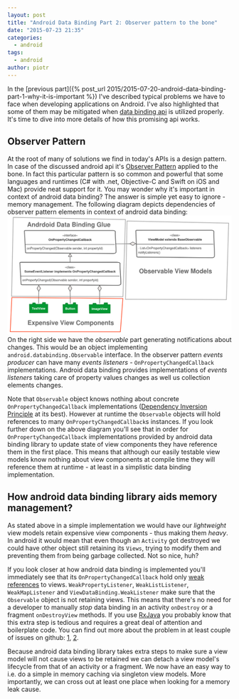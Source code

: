 ```yaml
---
layout: post
title: "Android Data Binding Part 2: Observer pattern to the bone"
date: "2015-07-23 21:35"
categories:
  - android
tags:
  - android
author: piotr
---
```


In the [previous part]({% post_url 2015/2015-07-20-android-data-binding-part-1-why-it-is-important %}) I've described typical problems we have to face when developing applications on Android. I've also highlighted that some of them may be mitigated when [data binding api](https://developer.android.com/tools/data-binding/guide.html) is utilized properly. It's time to dive into more details of how this promising api works.

## Observer Pattern
At the root of many of solutions we find in today's APIs is a design pattern. In case of the discussed android api it's [Observer Pattern](https://en.wikipedia.org/wiki/Observer_pattern) applied to the bone. In fact this particular pattern is so common and powerful that some languages and runtimes (C# with .net, Objective-C and Swift on iOS and Mac) provide neat support for it. You may wonder why it's important in context of android data binding? The answer is simple yet easy to ignore - memory management. The following diagram depicts dependencies of observer pattern elements in context of android data binding:
![Android data binding diagram](/images/android_data_binding_diagram.png)
On the right side we have the *observable* part generating notifications about changes. This would be an object implementing `android.databinding.Observable` interface. In the observer pattern *events producer* can have many *events listeners* - `OnPropertyChangedCallback` implementations. Android data binding provides implementations of *events listeners* taking care of property values changes as well us collection elements changes.

Note that `Observable` object knows nothing about concrete `OnPropertyChangedCallback` implementations ([Dependency Inversion Principle](https://en.wikipedia.org/wiki/Dependency_inversion_principle) at its best). However at runtime the `Observable` objects will hold references to many `OnPropertyChangedCallback`s instances. If you look further down on the above diagram you'll see that in order for `OnPropertyChangedCallback` implementations provided by android data binding library to update state of view components they have reference them in the first place. This means that although our easily testable view models know nothing about view components at compile time they will reference them at runtime - at least in a simplistic data binding implementation.

## How android data binding library aids memory management?
As stated above in a simple implementation we would have our *lightweight* view models retain expensive view components - thus making them *heavy*. In android it would mean that even though an `Activity` got destroyed we could have other object still retaining its `Views`, trying to modify them and preventing them from being garbage collected. Not so nice, huh?

If you look closer at how android data binding is implemented you'll immediately see that its `OnPropertyChangedCallback` hold only [weak references](http://developer.android.com/reference/java/lang/ref/WeakReference.html) to views.
`WeakPropertyListener`, `WeakListListener`, `WeakMapListener` and `ViewDataBinding.WeakListener` make sure that the `Observable` object is not retaining views. This means that there's no need for a developer to manually *stop* data binding in an activity `onDestroy` or a fragment `onDestroyView` methods. If you use [RxJava](https://github.com/ReactiveX/RxJava) you probably know that this extra step is tedious and requires a great deal of attention and boilerplate code. You can find out more about the problem in at least couple of issues on github: [1](https://github.com/ReactiveX/RxJava/issues/386), [2](https://github.com/ReactiveX/RxAndroid/issues/12).

Because android data binding library takes extra steps to make sure a view model will not cause views to be retained we can detach a view model's lifecycle from that of an activity or a fragment. We now have an easy way to i.e. do a simple in memory caching via singleton view models. More importantly, we can cross out at least one place when looking for a memory leak cause.
